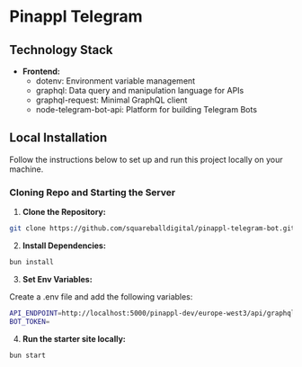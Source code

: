 # Pinappl Telegram

## Technology Stack

- **Frontend:**
  - dotenv: Environment variable management
  - graphql: Data query and manipulation language for APIs
  - graphql-request: Minimal GraphQL client
  - node-telegram-bot-api: Platform for building Telegram Bots

## Local Installation

Follow the instructions below to set up and run this project locally on your machine.

### Cloning Repo and Starting the Server

1. **Clone the Repository:**

```bash
git clone https://github.com/squareballdigital/pinappl-telegram-bot.git && codepinappl-telegram-bot/
```

2. **Install Dependencies:**

```bash
bun install
```

3. **Set Env Variables:**

Create a .env file and add the following variables:
```bash
API_ENDPOINT=http://localhost:5000/pinappl-dev/europe-west3/api/graphql
BOT_TOKEN=
```

4. **Run the starter site locally:**

```bash
bun start
```
